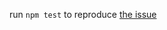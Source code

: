 run `npm test` to reproduce [the issue](https://github.com/reduxjs/redux-toolkit/issues/4859#issuecomment-2722582907)
